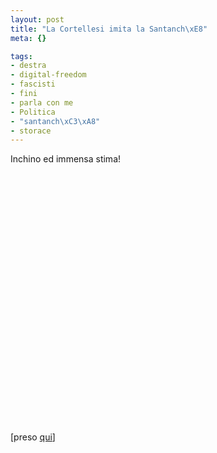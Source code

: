 ```yaml
--- 
layout: post
title: "La Cortellesi imita la Santanch\xE8"
meta: {}

tags: 
- destra
- digital-freedom
- fascisti
- fini
- parla con me
- Politica
- "santanch\xC3\xA8"
- storace
---
```

Inchino ed immensa stima!  
  
<object width="535" height="400"><param name="movie" value="http://www.youtube.com/v/BdzFFMmatRI&rel=1"></param><param name="wmode" value="transparent"></param><embed src="http://www.youtube.com/v/BdzFFMmatRI&rel=1" type="application/x-shockwave-flash" wmode="transparent" width="535" height="400"></embed></object>  
  
[preso [qui](http://www.nondiremaivideo.com/2008/03/paola-cortellesi-imita-daniela-santanche-a-parla-con-me.html)]  
  
 

